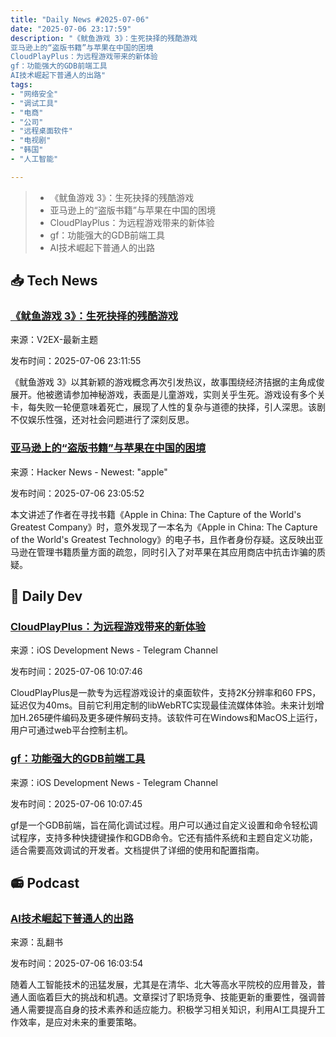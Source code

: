 ```yaml
---
title: "Daily News #2025-07-06"
date: "2025-07-06 23:17:59"
description: "《鱿鱼游戏 3》：生死抉择的残酷游戏
亚马逊上的“盗版书籍”与苹果在中国的困境
CloudPlayPlus：为远程游戏带来的新体验
gf：功能强大的GDB前端工具
AI技术崛起下普通人的出路"
tags: 
- "网络安全"
- "调试工具"
- "电商"
- "公司"
- "远程桌面软件"
- "电视剧"
- "韩国"
- "人工智能"

---
```


> - 《鱿鱼游戏 3》：生死抉择的残酷游戏
> - 亚马逊上的“盗版书籍”与苹果在中国的困境
> - CloudPlayPlus：为远程游戏带来的新体验
> - gf：功能强大的GDB前端工具
> - AI技术崛起下普通人的出路

## 📥 Tech News

### [《鱿鱼游戏 3》：生死抉择的残酷游戏](https://www.v2ex.com/t/1143367)

来源：V2EX-最新主题

发布时间：2025-07-06 23:11:55

《鱿鱼游戏 3》以其新颖的游戏概念再次引发热议，故事围绕经济拮据的主角成俊展开。他被邀请参加神秘游戏，表面是儿童游戏，实则关乎生死。游戏设有多个关卡，每失败一轮便意味着死亡，展现了人性的复杂与道德的抉择，引人深思。该剧不仅娱乐性强，还对社会问题进行了深刻反思。

### [亚马逊上的“盗版书籍”与苹果在中国的困境](https://lapcatsoftware.com/articles/2025/6/5.html)

来源：Hacker News - Newest: "apple"

发布时间：2025-07-06 23:05:52

本文讲述了作者在寻找书籍《Apple in China: The Capture of the World's Greatest Company》时，意外发现了一本名为《Apple in China: The Capture of the World's Greatest Technology》的电子书，且作者身份存疑。这反映出亚马逊在管理书籍质量方面的疏忽，同时引入了对苹果在其应用商店中抗击诈骗的质疑。

## 💾 Daily Dev

### [CloudPlayPlus：为远程游戏带来的新体验](https://github.com/zhuhaichao518/cloudplayplus_stone)

来源：iOS Development News - Telegram Channel

发布时间：2025-07-06 10:07:46

CloudPlayPlus是一款专为远程游戏设计的桌面软件，支持2K分辨率和60 FPS，延迟仅为40ms。目前它利用定制的libWebRTC实现最佳流媒体体验。未来计划增加H.265硬件编码及更多硬件解码支持。该软件可在Windows和MacOS上运行，用户可通过web平台控制主机。

### [gf：功能强大的GDB前端工具](https://github.com/nakst/gf)

来源：iOS Development News - Telegram Channel

发布时间：2025-07-06 10:07:45

gf是一个GDB前端，旨在简化调试过程。用户可以通过自定义设置和命令轻松调试程序，支持多种快捷键操作和GDB命令。它还有插件系统和主题自定义功能，适合需要高效调试的开发者。文档提供了详细的使用和配置指南。

## 📻 Podcast

### [AI技术崛起下普通人的出路](https://www.xiaoyuzhoufm.com/episode/686a2cde93fd2d72b8c29dc2)

来源：乱翻书

发布时间：2025-07-06 16:03:54

随着人工智能技术的迅猛发展，尤其是在清华、北大等高水平院校的应用普及，普通人面临着巨大的挑战和机遇。文章探讨了职场竞争、技能更新的重要性，强调普通人需要提高自身的技术素养和适应能力。积极学习相关知识，利用AI工具提升工作效率，是应对未来的重要策略。
